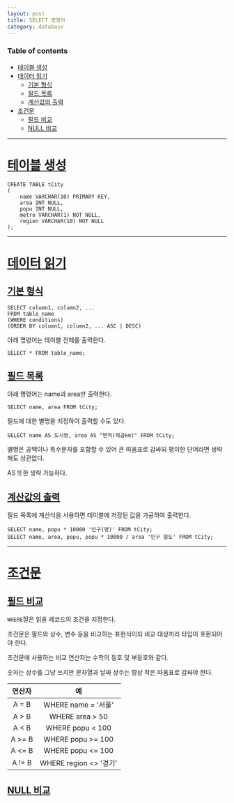 ```yaml
---
layout: post
title: SELECT 명령어
category: database
---
```


### Table of contents
- [테이블 생성](#테이블-생성)
- [데이터 읽기](#데이터-읽기)
	- [기본 형식](#기본-형식)
	- [필드 목록](#필드-목록)
	- [계산값의 출력](#계산값의-출력)
- [조건문](#조건문)
	- [필드 비교](#필드-비교)
	- [NULL 비교](#NULL-비교)

---

# [테이블 생성](#테이블-생성)
```
CREATE TABLE tCity
(
	name VARCHAR(10) PRIMARY KEY,
	area INT NULL,
	popu INT NULL,
	metro VARCHAR(1) NOT NULL,
	region VARCHAR(10) NOT NULL
);
```

---

# [데이터 읽기](#데이터-읽기)
## [기본 형식](#기본-형식)
```
SELECT column1, column2, ...
FROM table_name
(WHERE conditions)
(ORDER BY column1, column2, ... ASC | DESC)
```

아래 명령어는 테이블 전체를 출력한다.

`SELECT * FROM table_name;`

## [필드 목록](#필드-목록)

아래 명령어는 name과 area만 출력한다.

`SELECT name, area FROM tCity;`

필드에 대한 별명을 지정하여 출력할 수도 있다.

`SELECT name AS 도시명, area AS "면적(제곱km)" FROM tCity;`


별명은 공백이나 특수문자를 포함할 수 있어 큰 따옴표로 감싸되 평이한 단어라면 생략해도 상관없다.

AS 또한 생략 가능하다.

## [계산값의 출력](#계산값의-출력)
필드 목록에 계산식을 사용하면 테이블에 저장된 값을 가공하여 출력한다.
```
SELECT name, popu * 10000 '인구(명)' FROM tCity;
SELECT name, area, popu, popu * 10000 / area '인구 밀도' FROM tCity;
```

---

# [조건문](#조건문)
## [필드 비교](#필드-비교)
`WHERE`절은 읽을 레코드의 조건을 지정한다.

조건문은 필드와 상수, 변수 등을 비교하는 표현식이되 비교 대상끼리 타입이 호환되어야 한다.

조건문에 사용하는 비교 연산자는 수학의 등호 및 부등호와 같다.

숫자는 상수를 그냥 쓰지만 문자열과 날짜 상수는 항상 작은 따옴표로 감싸야 한다.

| 연산자 | 예 |
|:----:|:---:|
| A = B | WHERE name = '서울' |
| A > B | WHERE area > 50 |
| A < B | WHERE popu < 100 |
| A >= B | WHERE popu >= 100 |
| A <= B | WHERE popu <= 100 |
| A != B | WHERE region <> '경기' |

## [NULL 비교](#NULL-비교)
